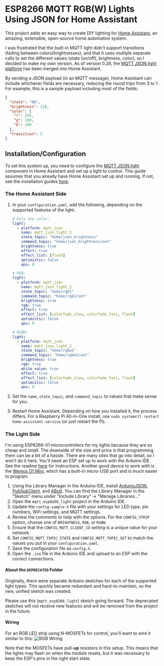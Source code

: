 # ESP8266 MQTT RGB(W) Lights Using JSON for Home Assistant

This project adds an easy way to create DIY lighting for [Home Assistant](https://home-assistant.io/), an amazing, extensible, open-source home automation system.

I was frustrated that the built-in MQTT light didn't support transitions (fading between colors/brightnesses), and that it uses multiple separate calls to set the different values (state (on/off), brightness, color), so I decided to make my own version. As of version 0.26, the [MQTT JSON light platform](https://home-assistant.io/components/light.mqtt_json/) has been merged into Home Assistant.

By sending a JSON payload (in an MQTT message), Home Assistant can include whichever fields are necessary, reducing the round trips from 3 to 1. For example, this is a sample payload including most of the fields:
```json
{
  "state": "ON",
  "brightness": 120,
  "color": {
    "r": 255,
    "g": 100,
    "b": 100
  },
  "transition": 5
}
```

## Installation/Configuration

To set this system up, you need to configure the [MQTT JSON light](https://home-assistant.io/components/light.mqtt_json/) component in Home Assistant and set up a light to control. This guide assumes that you already have Home Assistant set up and running. If not, see the installation guides [here](https://home-assistant.io/getting-started/).

### The Home Assistant Side
1. In your `configuration.yaml`, add the following, depending on the supported features of the light:

    ```yaml
    # Only one color:
    light:
      - platform: mqtt_json
        name: mqtt_json_light_1
        state_topic: "home/json_brightness"
        command_topic: "home/json_brightness/set"
        brightness: true
        effect: true
        effect_list: [flash]
        optimistic: false
        qos: 0

    # RGB:
    light:
      - platform: mqtt_json
        name: mqtt_json_light_2
        state_topic: "home/rgb1"
        command_topic: "home/rgb1/set"
        brightness: true
        rgb: true
        effect: true
        effect_list: [colorfade_slow, colorfade_fast, flash]
        optimistic: false
        qos: 0

    # RGBW:
    light:
      - platform: mqtt_json
        name: mqtt_json_light_3
        state_topic: "home/rgbw1"
        command_topic: "home/rgbw1/set"
        brightness: true
        rgb: true
        white_value: true
        effect: true
        effect_list: [colorfade_slow, colorfade_fast, flash]
        optimistic: false
        qos: 0
    ```
2. Set the `name`, `state_topic`, and `command_topic` to values that make sense for you.
3. Restart Home Assistant. Depending on how you installed it, the process differs. For a Raspberry Pi All-in-One install, use `sudo systemctl restart home-assistant.service` (or just restart the Pi).

### The Light Side
I'm using ESP8266-01 microcontrollers for my lights because they are so cheap and small. The downside of the size and price is that programming them can be a bit of a hassle. There are many sites that go into detail, so I won't do it here. You'll need an ESP set up to work with the Arduino IDE. See the readme [here](https://github.com/esp8266/Arduino) for instructions. Another good device to work with is the [Wemos D1 Mini](https://wiki.wemos.cc/products:d1:d1_mini), which has a built-in micro-USB port and is much easier to program.

1. Using the Library Manager in the Arduino IDE, install [ArduinoJSON](https://github.com/bblanchon/ArduinoJson/), [PubSubClient](http://pubsubclient.knolleary.net/), and [AButt](https://github.com/depuits/AButt). You can find the Library Manager in the "Sketch" menu under "Include Library" -> "Manage Libraries..."
2. Open the `mqtt_esp8266_light` project in the Arduino IDE.
3. Update the `config-sample.h` file with your settings for LED type, pin numbers, WiFi settings, and MQTT settings.
  1. Review the comments to help with the options. For the `CONFIG_STRIP` option, choose one of `BRIGHTNESS`, `RGB`, or `RGBW`.
  2. Ensure that the `CONFIG_MQTT_CLIENT_ID` setting is a unique value for your network.
  3. Set `CONFIG_MQTT_TOPIC_STATE` and `CONFIG_MQTT_TOPIC_SET` to match the values you put in your `configuration.yaml`.
4. Save the configuration file as `config.h`.
5. Open the `.ino` file in the Arduino IDE and upload to an ESP with the correct connections.

#### About the `DEPRECATED` Folder
Originally, there were separate Arduino sketches for each of the supported light types. This quickly became redundant and hard-to-maintain, so the new, unified sketch was created.

Please use this (`mqtt_esp8266_light`) sketch going forward. The deprecated sketches will not receive new features and will be removed from the project in the future.

#### Wiring
For an RGB LED strip using N-MOSFETs for control, you'll want to wire it similar to this:
![RGB Wiring](https://raw.githubusercontent.com/corbanmailloux/esp-mqtt-rgb-led/master/ESP%20RGB%20LED_bb.png)

Note that the MOSFETs have pull-**up** resistors in this setup. This means that the lights may flash on when the module resets, but it was necessary to keep the ESP's pins in the right start state.
